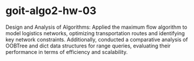 # goit-algo2-hw-03
Design and Analysis of Algorithms: Applied the maximum flow algorithm to model logistics networks, optimizing transportation routes and identifying key network constraints. Additionally, conducted a comparative analysis of OOBTree and dict data structures for range queries, evaluating their performance in terms of efficiency and scalability.
